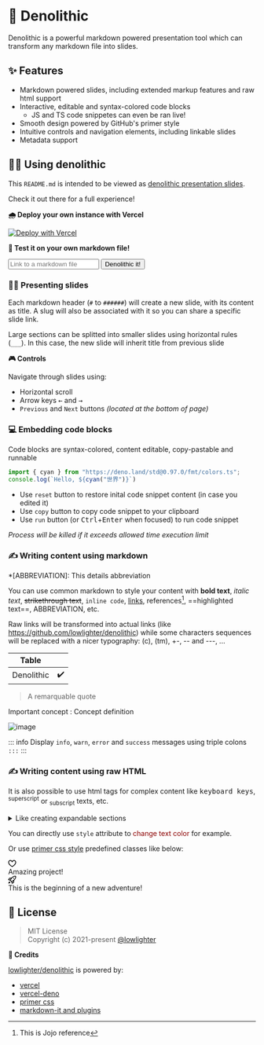 <!--
name: Denolithic
author: lowlighter
-->

# 🦕 Denolithic

Denolithic is a powerful markdown powered presentation tool which can transform any markdown file into slides.

## ✨ Features
- Markdown powered slides, including extended markup features and raw html support
- Interactive, editable and syntax-colored code blocks
  - JS and TS code snippetes can even be ran live!
- Smooth design powered by GitHub's primer style
- Intuitive controls and navigation elements, including linkable slides
- Metadata support

## 👨‍🔬 Using denolithic

This `README.md` is intended to be viewed as [denolithic presentation slides](https://denolithic.vercel.app/).

Check it out there for a full experience!

**🌧️ Deploy your own instance with Vercel**

[![Deploy with Vercel](https://vercel.com/button)](https://vercel.com/new/git/external?repository-url=https%3A%2F%2Fgithub.com%2Flowlighter%2Fdenolithic&env=DENO_UNSTABLE&envDescription=Set%20to%20true%20to%20enable%20unstable%20features%20of%20deno%20runtime%20(required%20for%20code%20execution)&project-name=denolithic&repository-name=denolithic&demo-title=Denolithic&demo-description=Create%20presentation%20slides%20from%20markdown&demo-url=https%3A%2F%2Fdenolithic.vercel.app&demo-image=https%3A%2F%2Fdenolithic.vercel.app%2Fstatic%2Fopengraph.png)

**🧪 Test it on your own markdown file!**

<form class="d-flex">
  <input id="denolithic-it" class="form-control flex-1 mr-2" type="url" placeholder="Link to a markdown file">
  <button type="button" class="btn btn-primary" onclick="window.location.replace(`${location.pathname}?target=${encodeURIComponent(document.querySelector('#denolithic-it').value)}`)">Denolithic it!</button>
</form>

### 👨‍🏫 Presenting slides

Each markdown header (`#` to `######`) will create a new slide, with its content as title.
A slug will also be associated with it so you can share a specific slide link.

Large sections can be splitted into smaller slides using horizontal rules (`___`).
In this case, the new slide will inherit title from previous slide

**🎮 Controls**

Navigate through slides using:
- Horizontal scroll
- Arrow keys <kbd>←</kbd> and <kbd>→</kbd>
- `Previous` and `Next` buttons *(located at the bottom of page)*

### 💻 Embedding code blocks

Code blocks are syntax-colored, content editable, copy-pastable and runnable

```ts
import { cyan } from "https://deno.land/std@0.97.0/fmt/colors.ts";
console.log(`Hello, ${cyan("世界")}`)
```

- Use `reset` button to restore inital code snippet content (in case you edited it)
- Use `copy` button to copy code snippet to your clipboard
- Use `run` button (or <kbd>Ctrl</kbd>+<kbd>Enter</kbd> when focused) to run code snippet

<span class="color-text-secondary">*Process will be killed if it exceeds allowed time execution limit*</span>

### ✍️ Writing content using markdown

*[ABBREVIATION]: This details abbreviation
[^1]: This is Jojo reference

You can use common markdown to style your content with **bold text**, *italic text*, ~~strikethrough text~~, `inline code`, [links](#), references[^1], ==highlighted text==, ABBREVIATION, etc.

Raw links will be transformed into actual links (like https://github.com/lowlighter/denolithic) while some characters sequences will be replaced with a nicer typography: (c), (tm), +-, -- and ---, ...

<div class="container d-flex">

  <div class="col-3 text-center">

| Table              |     |
| -------------------| :-: |
| Denolithic         | ✔️ |

  </div>
  <div class="col-3 text-center">

> A remarquable quote

  </div>
  <div class="col-3 text-center">

Important concept
: Concept definition

  </div>
  <div class="col-3 text-center">

![image](https://user-images.githubusercontent.com/22963968/119019292-5a3ec800-b99d-11eb-9fed-89409a48a664.png)

  </div>
</div>

::: info
Display `info`, `warn`, `error` and `success` messages using triple colons `:::`
:::

### ✍️ Writing content using raw HTML

It is also possible to use html tags for complex content like <kbd>keyboard keys</kbd>, <sup>superscript</sup> or <sub>subscript</sub> texts, etc.

<details>
  <summary>Like creating expandable sections</summary>
  Hello there!
</details>

You can directly use `style` attribute to <span style="color: darkred">change text color</span> for example.

Or use [primer css style](https://primer.style/css/) predefined classes like below:

<div class="TimelineItem">
  <div class="TimelineItem-badge bg-red text-white">
    <svg xmlns="http://www.w3.org/2000/svg" viewBox="0 0 16 16" width="16" height="16"><path fill-rule="evenodd" d="M4.25 2.5c-1.336 0-2.75 1.164-2.75 3 0 2.15 1.58 4.144 3.365 5.682A20.565 20.565 0 008 13.393a20.561 20.561 0 003.135-2.211C12.92 9.644 14.5 7.65 14.5 5.5c0-1.836-1.414-3-2.75-3-1.373 0-2.609.986-3.029 2.456a.75.75 0 01-1.442 0C6.859 3.486 5.623 2.5 4.25 2.5zM8 14.25l-.345.666-.002-.001-.006-.003-.018-.01a7.643 7.643 0 01-.31-.17 22.075 22.075 0 01-3.434-2.414C2.045 10.731 0 8.35 0 5.5 0 2.836 2.086 1 4.25 1 5.797 1 7.153 1.802 8 3.02 8.847 1.802 10.203 1 11.75 1 13.914 1 16 2.836 16 5.5c0 2.85-2.045 5.231-3.885 6.818a22.08 22.08 0 01-3.744 2.584l-.018.01-.006.003h-.002L8 14.25zm0 0l.345.666a.752.752 0 01-.69 0L8 14.25z"></path></svg>
  </div>
  <div class="TimelineItem-body">
    Amazing project!
  </div>
</div>
<div class="TimelineItem">
  <div class="TimelineItem-badge bg-green text-white">
    <svg xmlns="http://www.w3.org/2000/svg" viewBox="0 0 16 16" width="16" height="16"><path fill-rule="evenodd" d="M14.064 0a8.75 8.75 0 00-6.187 2.563l-.459.458c-.314.314-.616.641-.904.979H3.31a1.75 1.75 0 00-1.49.833L.11 7.607a.75.75 0 00.418 1.11l3.102.954c.037.051.079.1.124.145l2.429 2.428c.046.046.094.088.145.125l.954 3.102a.75.75 0 001.11.418l2.774-1.707a1.75 1.75 0 00.833-1.49V9.485c.338-.288.665-.59.979-.904l.458-.459A8.75 8.75 0 0016 1.936V1.75A1.75 1.75 0 0014.25 0h-.186zM10.5 10.625c-.088.06-.177.118-.266.175l-2.35 1.521.548 1.783 1.949-1.2a.25.25 0 00.119-.213v-2.066zM3.678 8.116L5.2 5.766c.058-.09.117-.178.176-.266H3.309a.25.25 0 00-.213.119l-1.2 1.95 1.782.547zm5.26-4.493A7.25 7.25 0 0114.063 1.5h.186a.25.25 0 01.25.25v.186a7.25 7.25 0 01-2.123 5.127l-.459.458a15.21 15.21 0 01-2.499 2.02l-2.317 1.5-2.143-2.143 1.5-2.317a15.25 15.25 0 012.02-2.5l.458-.458h.002zM12 5a1 1 0 11-2 0 1 1 0 012 0zm-8.44 9.56a1.5 1.5 0 10-2.12-2.12c-.734.73-1.047 2.332-1.15 3.003a.23.23 0 00.265.265c.671-.103 2.273-.416 3.005-1.148z"></path></svg>
  </div>
  <div class="TimelineItem-body">
    This is the beginning of a new adventure!
  </div>
</div>

## 📜 License

> MIT License<br>
> Copyright (c) 2021-present [@lowlighter](https://github.com/lowlighter)

**🥇 Credits**

[lowlighter/denolithic](https://github.com/lowlighter/denolithic) is powered by:
* [vercel](https://vercel.com)
* [vercel-deno](https://github.com/TooTallNate/vercel-deno)
* [primer css](https://github.com/primer/css)
* [markdown-it and plugins](https://github.com/markdown-it/markdown-it)